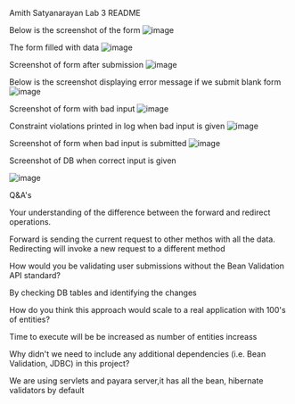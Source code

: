 Amith Satyanarayan Lab 3 README

Below is the screenshot of the form
![image](https://user-images.githubusercontent.com/112361486/191312468-80fec7fc-f288-4ec9-a973-dab59af1e639.png)

The form filled with data
![image](https://user-images.githubusercontent.com/112361486/191312659-06bfaf3b-381f-4abc-b106-31e95205f6e5.png)

Screenshot of form after submission
![image](https://user-images.githubusercontent.com/112361486/191313197-a0bb0359-f452-4d9f-8cb3-bba3d2c46205.png)

Below is the screenshot displaying error message if we submit blank form
![image](https://user-images.githubusercontent.com/112361486/191319427-ad515c2e-37b8-4b15-aa87-48fe7f6bab84.png)

Screenshot of form with bad input
![image](https://user-images.githubusercontent.com/112361486/191319704-9de0530e-59b5-4557-80d2-c1ea940e15ea.png)

Constraint violations printed in log when bad input is given
![image](https://user-images.githubusercontent.com/112361486/191330645-0ce20b2f-ad8b-4e92-8980-a9fd458996ad.png)


Screenshot of form when bad input is submitted
![image](https://user-images.githubusercontent.com/112361486/191319889-db860de2-16c2-48ee-adb3-3996ccb7c549.png)

Screenshot of DB when correct input is given

![image](https://user-images.githubusercontent.com/112361486/191320853-0bcb8ff5-82eb-4d24-868a-4a7957cf91d4.png)

Q&A's

Your understanding of the difference between the forward and redirect operations.

Forward is sending the current request to other methos with all the data. Redirecting will invoke a new request to a different method

How would you be validating user submissions without the Bean Validation API standard?

By checking DB tables and identifying the changes

How do you think this approach would scale to a real application with 100's of entities?

Time to execute will be be increased as number of entities increass

Why didn't we need to include any additional dependencies (i.e. Bean Validation, JDBC) in this project?

We are using servlets and payara server,it has all the bean, hibernate validators by default




